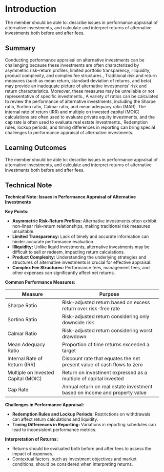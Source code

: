 # Introduction

The member should be able to: describe issues in performance appraisal of alternative investments, and calculate and interpret returns of alternative investments both before and after fees.

## Summary

Conducting performance appraisal on alternative investments can be challenging because these investments are often characterized by asymmetric risk–return profiles, limited portfolio transparency, illiquidity, product complexity, and complex fee structures., Traditional risk and return measures (such as mean return, standard deviation of returns, and beta) may provide an inadequate picture of alternative investments’ risk and return characteristics. Moreover, these measures may be unreliable or not representative of specific investments., A variety of ratios can be calculated to review the performance of alternative investments, including the Sharpe ratio, Sortino ratio, Calmar ratio, and mean adequacy ratio (MAR). The internal rate of return (IRR) and multiple on invested capital (MOIC) calculations are often used to evaluate private equity investments, and the cap rate is often used to evaluate real estate investments., Redemption rules, lockup periods, and timing differences in reporting can bring special challenges to performance appraisal of alternative investments.

## Learning Outcomes

The member should be able to: describe issues in performance appraisal of alternative investments, and calculate and interpret returns of alternative investments both before and after fees.

## Technical Note

**Technical Note: Issues in Performance Appraisal of Alternative Investments**

**Key Points:**

* **Asymmetric Risk-Return Profiles:** Alternative investments often exhibit non-linear risk-return relationships, making traditional risk measures unsuitable.
* **Limited Transparency:** Lack of timely and accurate information can hinder accurate performance evaluation.
* **Illiquidity:** Unlike liquid investments, alternative investments may be difficult to sell or redeem, impacting return calculations.
* **Product Complexity:** Understanding the underlying strategies and structures of alternative investments is crucial for effective appraisal.
* **Complex Fee Structures:** Performance fees, management fees, and other expenses can significantly affect net returns.

**Common Performance Measures:**

| **Measure** | **Purpose** |
|---|---|
| Sharpe Ratio | Risk-adjusted return based on excess return over risk-free rate |
| Sortino Ratio | Risk-adjusted return considering only downside risk |
| Calmar Ratio | Risk-adjusted return considering worst drawdown |
| Mean Adequacy Ratio | Proportion of time returns exceeded a target |
| Internal Rate of Return (IRR) | Discount rate that equates the net present value of cash flows to zero |
| Multiple on Invested Capital (MOIC) | Return on investment expressed as a multiple of capital invested |
| Cap Rate | Annual return on real estate investment based on income and property value |

**Challenges in Performance Appraisal:**

* **Redemption Rules and Lockup Periods:** Restrictions on withdrawals can affect return calculations and liquidity.
* **Timing Differences in Reporting:** Variations in reporting schedules can lead to inconsistent performance metrics.

**Interpretation of Returns:**

* Returns should be evaluated both before and after fees to assess the impact of expenses.
* Contextual factors, such as investment objectives and market conditions, should be considered when interpreting returns.